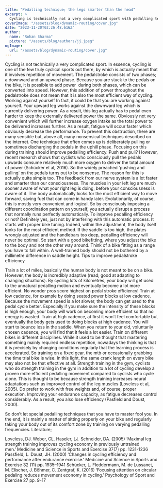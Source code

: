 ```yaml
---
title: "Pedalling technique; the legs smarter than the head"
excerpt: >
  Cycling is technically not a very complicated sport with pedalling technique. We are happy to give you tips to improve your pedallstroke.
coverImage: "/assets/blog/dynamic-routing/cover.jpg"
date: "2023-11-20T02:26:48.616Z"
author:
  name: "Rohan Sharma"
  picture: "/assets/blog/authors/jj.jpeg"
ogImage:
  url: "/assets/blog/dynamic-routing/cover.jpg"
---
```


Cycling is not technically a very complicated sport. In essence, cycling is one of the few truly cyclical sports out there, by which is actually meant that it involves repetition of movement. The pedalstroke consists of two phases; a downward and an upward phase. Because you are stuck to the pedals on the bike, it is possible to add power  during both phases, which can be converted into speed. However, this addition of power throughout the pedalstroke does not mean that it is also the most efficient way of cycling.
Working against yourself
In fact, it could be that you are working against yourself. Your upward leg works against the downward leg which is currently delivering power. As a result, this leg actually has to pedal even harder to keep the externally delivered power the same. Obviously not very convenient which will further increase oxygen intake as the total power to be delivered increases further. As a result, fatigue will occur faster which obviously decrease the performance.
To prevent this obstruction, there are many sensible but, above all, many nonsensical techniques described on the internet. One technique that often comes up is deliberately pulling or sometimes discharging the pedals in the uphill phase. Focusing on this during training should improve pedalling efficiency.
Push and pull?
However, recent research shows that cyclists who consciously pull the pedals upwards consume relatively much more oxygen to deliver the total amount of power (Schücker et al, 2016). So the widely preached ‘pushing and pulling’ on the pedals turns out to be nonsense. The reason for this is actually quite simple too. The feedback from our nerve system is a lot faster and smarter than our consciousness. The muscles in your left leg are much sooner aware of what your right leg is doing, before your consciousness is aware of it. The body automatically looks for the most efficient way to move forward, saving fuel that can come in handy later. Evolutionarily, of course, this is mostly very convenient and logical. So by consciously imposing a different coordination pattern on yourself, you actually disrupt a process that normally runs perfectly automatically.
To improve pedalling efficiency or not?
Definitely yes, just not by interfering with this automatic process. It starts with proper bike tuning. Indeed, within the adjustment, the body itself looks for the most efficient method. If the saddle is too high, the plates wrongly adjusted and the handlebars too deep, pedalling efficiency will never be optimal. So start with a good bikefitting, where you adjust the bike to the body and not the other way around. Think of a bike fitting as a range you have to fall within. A well-trained body should not be bothered by a millimetre difference in saddle height.
Tips to improve pedalstroke efficiency

Train a lot of miles, basically the human body is not meant to be on a bike. However, the body is incredibly adaptive (read; good at adapting to changing situations). By cycling lots of kilometres, your body will get used to the unnatural pedalling motion and eventually become a lot more efficient. No wonder pros score highest on pedal stroke efficiency!
Train at low cadence, for example by doing seated power blocks at low cadence. Because the movement speed is a lot slower, the body can get used to the pedal cycle better. Especially if you make sure the intensity of these blocks is high enough, your body will work on becoming more efficient so that no energy is wasted.
Train at high cadence, at first it won’t feel comfortable but eventually the body gets used to doing blocks at high cadence. You will start to bounce less in the saddle. When you return to your old, voluntarily chosen cadence, you will find that it feels a lot easier.
Train on different bikes in different disciplines. While it used to be thought that mastering something mainly required endless repetition, nowadays the thinking is that it is precisely by changing conditions regularly that the learning process is accelerated. So training on a fixed gear, the mtb or occasionally grabbing the time trial bike is wise. In this light, the same crank length on every bike may also not be that effective at all.
Strength training in the gym, cyclists who do strength training in the gym in addition to a lot of cycling develop a proven more efficient pedalling movement compared to cyclists who cycle alone. This is thought to be because strength training increases neural adaptations such as improved control of the leg muscles (Loveless et al, 2005). Do prefer to work with free weights and, of course, proper execution.
Improving your endurance capacity, as fatigue decreases control considerably. As a result, you also lose efficiency (Pasfield and Doust, 2000).

So don’t let special pedalling techniques that you have to master fool you. In the end, it is mainly a matter of sitting properly on your bike and regularly taking your body out of its comfort zone by training on varying pedalling frequencies.
Literature;

Loveless, DJ. Weber, CL. Haseler, LJ. Schneider, DA. (2005) ‘Maximal leg strength training improves cycling economy in previously untrained men.’ Medicine and Science in Sports and Exercise 37(7) pp. 1231-1236
Passfield, L. Doust, JH. (2000) ‘Changes in cycling efficiency and performance after endurance exercise.’ Medicine and Science in Sports and Exercise 32 (11) pp. 1935–1941
Schücker, L. Fleddermann, M. de Lussanet, M. Elischer, J. Böhmer, C. Zentgraf, K. (2016) ‘Focusing attention on circular pedaling reduces movement economy in cycling.’ Psychology of Sport and Exercise 27 pp. 9-17